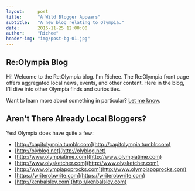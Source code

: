 ```yaml
---
layout:     post
title:      "A Wild Blogger Appears"
subtitle:   "A new blog relating to Olympia."
date:       2016-11-25 12:00:00
author:     "Richee"
header-img: "img/post-bg-01.jpg"
---
```

## Re:Olympia Blog
Hi! Welcome to the Re:Olympia blog. I'm Richee. The Re:Olympia front page offers aggregated local news, events, and other content. Here in the blog, I'll dive into other Olympia finds and curiosities. 

Want to learn more about something in particular? <a href="mailto:richee@beebin.com">Let me know</a>. 



## Aren't There Already Local Bloggers?

Yes! Olympia does have quite a few:

* [http://capitolympia.tumblr.com](http://capitolympia.tumblr.com)
* [http://olyblog.net](http://olyblog.net)
* [http://www.olympiatime.com](http://www.olympiatime.com)
* [http://www.olysketcher.com](http://www.olysketcher.com)
* [http://www.olympiapoprocks.com](http://www.olympiapoprocks.com)
* [https://writerobwrite.com](https://writerobwrite.com)
* [http://kenbalsley.com](http://kenbalsley.com)

